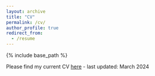 ```yaml
---
layout: archive
title: "CV"
permalink: /cv/
author_profile: true
redirect_from:
  - /resume
---
```


{% include base_path %}

Please find my current CV [here](/files/CV_Dr._Laura_Isabelle_Klatt_03_24_ENG.pdf) - last updated: March 2024